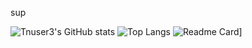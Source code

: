 sup

![Tnuser3's GitHub stats](https://github-readme-stats.vercel.app/api?username=tnuser3&show_icons=true&theme=radical)
![Top Langs](https://github-readme-stats.vercel.app/api/top-langs/?username=tnuser3&show_icons=true&theme=radical)
![Readme Card](https://github-readme-stats.vercel.app/api/pin/?username=tnuser3&repo=tnuser3.github.io)]
